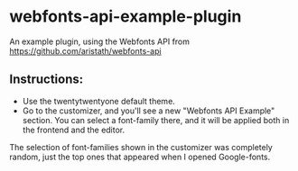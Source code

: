 # webfonts-api-example-plugin
An example plugin, using the Webfonts API from https://github.com/aristath/webfonts-api

## Instructions:

* Use the twentytwentyone default theme.
* Go to the customizer, and you'll see a new "Webfonts API Example" section. You can select a font-family there, and it will be applied both in the frontend and the editor.

The selection of font-families shown in the customizer was completely random, just the top ones that appeared when I opened Google-fonts.
